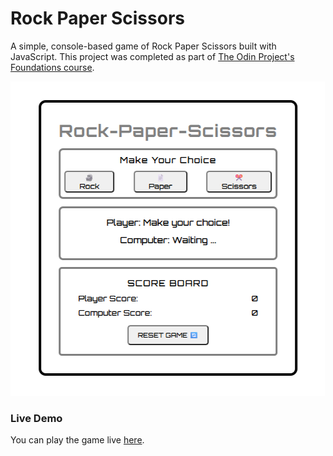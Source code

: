 # Rock Paper Scissors
A simple, console-based game of Rock Paper Scissors built with JavaScript. This project was completed as part of [The Odin Project's Foundations course](https://www.theodinproject.com/lessons/foundations-rock-paper-scissors).

![Game Demo](images/demo.png)

### Live Demo
You can play the game live [here](https://ar1ze.github.io/odin-rock-paper-scissors/).